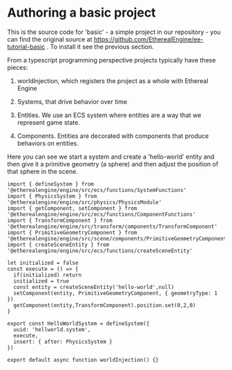 # Authoring a basic project

This is the source code for 'basic' - a simple project in our repository - you can find the original source at https://github.com/EtherealEngine/ee-tutorial-basic . To install it see the previous section.

From a typescript programming perspective projects typically have these pieces:

1) worldInjection, which registers the project as a whole with Ethereal Engine

2) Systems, that drive behavior over time

3) Entities. We use an ECS system where entities are a way that we represent game state.

4) Components. Entities are decorated with components that produce behaviors on entities.

Here you can see we start a system and create a 'hello-world' entity and then give it a primitive geometry (a sphere) and then adjust the position of that sphere in the scene.

```
import { defineSystem } from '@etherealengine/engine/src/ecs/functions/SystemFunctions'
import { PhysicsSystem } from '@etherealengine/engine/src/physics/PhysicsModule'
import { getComponent, setComponent } from '@etherealengine/engine/src/ecs/functions/ComponentFunctions'
import { TransformComponent } from '@etherealengine/engine/src/transform/components/TransformComponent'
import { PrimitiveGeometryComponent } from '@etherealengine/engine/src/scene/components/PrimitiveGeometryComponent'
import { createSceneEntity } from '@etherealengine/engine/src/ecs/functions/createSceneEntity'

let initialized = false
const execute = () => {
  if(initialized) return
  initialized = true
  const entity = createSceneEntity('hello-world',null)
  setComponent(entity, PrimitiveGeometryComponent, { geometryType: 1 })
  getComponent(entity,TransformComponent).position.set(0,2,0)
}

export const HelloWorldSystem = defineSystem({
  uuid: 'hellworld.system',
  execute,
  insert: { after: PhysicsSystem }
})

export default async function worldInjection() {}
```